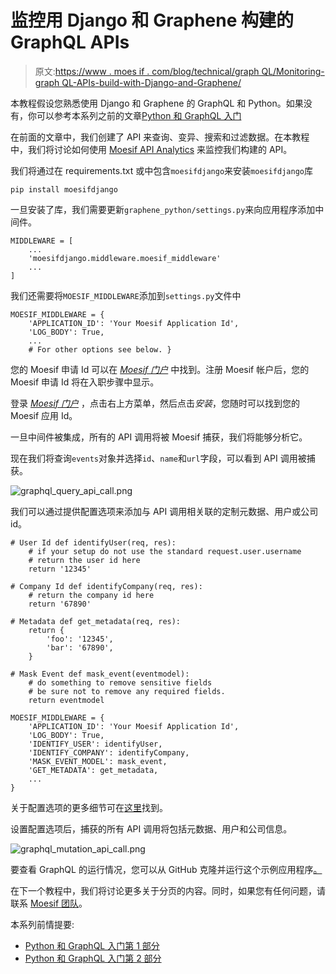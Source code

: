 # 监控用 Django 和 Graphene 构建的 GraphQL APIs

> 原文:[https://www . moes if . com/blog/technical/graph QL/Monitoring-graph QL-APIs-build-with-Django-and-Graphene/](https://www.moesif.com/blog/technical/graphql/Monitoring-GraphQL-APIs-built-with-Django-and-Graphene/)

本教程假设您熟悉使用 Django 和 Graphene 的 GraphQL 和 Python。如果没有，你可以参考本系列之前的文章[Python 和 GraphQL 入门](/blog/technical/graphql/Getting-Started-with-Python-GraphQL-Part1/)

在前面的文章中，我们创建了 API 来查询、变异、搜索和过滤数据。在本教程中，我们将讨论如何使用 [Moesif API Analytics](https://www.moesif.com/) 来监控我们构建的 API。

我们将通过在 requirements.txt 或中包含`moesifdjango`来安装`moesifdjango`库

```
pip install moesifdjango 
```

一旦安装了库，我们需要更新`graphene_python/settings.py`来向应用程序添加中间件。

```
MIDDLEWARE = [
    ...
    'moesifdjango.middleware.moesif_middleware'
    ...
] 
```

我们还需要将`MOESIF_MIDDLEWARE`添加到`settings.py`文件中

```
MOESIF_MIDDLEWARE = {
    'APPLICATION_ID': 'Your Moesif Application Id',
    'LOG_BODY': True,
    ...
    # For other options see below. } 
```

您的 Moesif 申请 Id 可以在 [*Moesif 门户*](https://www.moesif.com/) 中找到。注册 Moesif 帐户后，您的 Moesif 申请 Id 将在入职步骤中显示。

登录 [*Moesif 门户*](https://www.moesif.com/) ，点击右上方菜单，然后点击*安装*，您随时可以找到您的 Moesif 应用 Id。

一旦中间件被集成，所有的 API 调用将被 Moesif 捕获，我们将能够分析它。

现在我们将查询`events`对象并选择`id`、`name`和`url`字段，可以看到 API 调用被捕获。

![graphql_query_api_call.png](../Images/cb558e87e067e2a0a8bf3f9591ad882a.png)

我们可以通过提供配置选项来添加与 API 调用相关联的定制元数据、用户或公司 id。

```
# User Id def identifyUser(req, res):
    # if your setup do not use the standard request.user.username
    # return the user id here
    return '12345'

# Company Id def identifyCompany(req, res):
    # return the company id here
    return '67890'

# Metadata def get_metadata(req, res):
    return {
        'foo': '12345',
        'bar': '67890',
    }

# Mask Event def mask_event(eventmodel):
    # do something to remove sensitive fields
    # be sure not to remove any required fields.
    return eventmodel

MOESIF_MIDDLEWARE = {
    'APPLICATION_ID': 'Your Moesif Application Id',
    'LOG_BODY': True,
    'IDENTIFY_USER': identifyUser,
    'IDENTIFY_COMPANY': identifyCompany,
    'MASK_EVENT_MODEL': mask_event,
    'GET_METADATA': get_metadata,
    ...
} 
```

关于配置选项的更多细节可在[这里](https://github.com/Moesif/moesifdjango#configuration-options)找到。

设置配置选项后，捕获的所有 API 调用将包括元数据、用户和公司信息。

![graphql_mutation_api_call.png](../Images/1d76d6e02340f676a5794673b0d6565c.png)

要查看 GraphQL 的运行情况，您可以从 GitHub 克隆并运行这个示例应用程序[。](https://github.com/Moesif/moesif-graphene-django-example)

在下一个教程中，我们将讨论更多关于分页的内容。同时，如果您有任何问题，请联系 [Moesif 团队](mailto:team@moesif.com)。

本系列前情提要:

*   [Python 和 GraphQL 入门第 1 部分](/blog/technical/graphql/Getting-Started-with-Python-GraphQL-Part1/)
*   [Python 和 GraphQL 入门第 2 部分](/blog/technical/graphql/Getting-Started-with-GraphQL-Part2/)